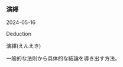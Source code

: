 <article id="演繹">

### 演繹

<p class="st_update_header">2024-05-16</p>
<p class="st_name_header_en">Deduction</p>
<p class="st_name_header_jp">演繹(えんえき)</p>
<div class="article_explanation">一般的な法則から具体的な結論を導き出す方法。</div>
</article>
